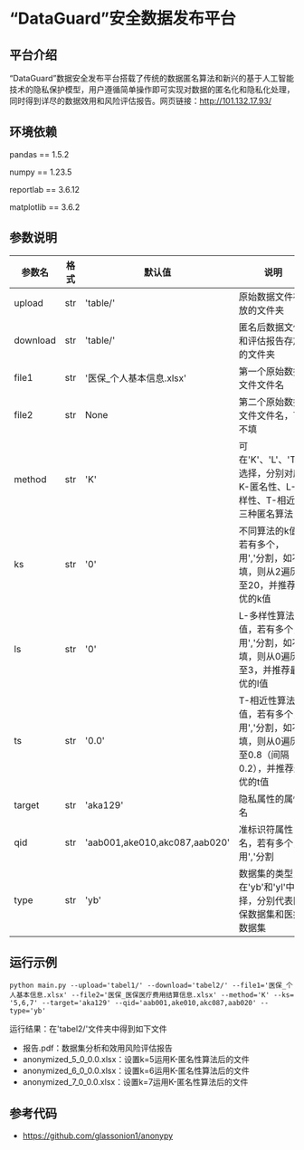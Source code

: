 # “DataGuard”安全数据发布平台

## 平台介绍

“DataGuard”数据安全发布平台搭载了传统的数据匿名算法和新兴的基于人工智能技术的隐私保护模型，用户遵循简单操作即可实现对数据的匿名化和隐私化处理，同时得到详尽的数据效用和风险评估报告。网页链接：http://101.132.17.93/

## 环境依赖

pandas == 1.5.2

numpy == 1.23.5

reportlab == 3.6.12

matplotlib == 3.6.2

## 参数说明

| 参数名   | 格式 | 默认值                        | 说明                                                         |
| -------- | ---- | ----------------------------- | ------------------------------------------------------------ |
| upload   | str  | 'table/'                      | 原始数据文件存放的文件夹                                     |
| download | str  | 'table/'                      | 匿名后数据文件和评估报告存放的文件夹                         |
| file1    | str  | '医保_个人基本信息.xlsx'      | 第一个原始数据文件文件名                                     |
| file2    | str  | None                          | 第二个原始数据文件文件名，可不填                             |
| method   | str  | 'K'                           | 可在'K'、'L'、'T'中选择，分别对应K-匿名性、L-多样性、T-相近性三种匿名算法 |
| ks       | str  | '0'                           | 不同算法的k值，若有多个，用','分割，如不填，则从2遍历至20，并推荐最优的k值 |
| ls       | str  | '0'                           | L-多样性算法的l值，若有多个，用','分割，如不填，则从0遍历至3，并推荐最优的l值 |
| ts       | str  | '0.0'                         | T-相近性算法的t值，若有多个，用','分割，如不填，则从0遍历至0.8（间隔0.2），并推荐最优的t值 |
| target   | str  | 'aka129'                      | 隐私属性的属性名                                             |
| qid      | str  | 'aab001,ake010,akc087,aab020' | 准标识符属性名，若有多个，用','分割                          |
| type     | str  | 'yb'                          | 数据集的类型，在'yb'和'yl'中选择，分别代表医保数据集和医疗数据集 |

## 运行示例

```shell
python main.py --upload='tabel1/' --download='tabel2/' --file1='医保_个人基本信息.xlsx' --file2='医保_医保医疗费用结算信息.xlsx' --method='K' --ks= '5,6,7' --target='aka129' --qid='aab001,ake010,akc087,aab020' --type='yb'
```

运行结果：在'tabel2/'文件夹中得到如下文件

- 报告.pdf：数据集分析和效用风险评估报告
- anonymized_5_0_0.0.xlsx：设置k=5运用K-匿名性算法后的文件
- anonymized_6_0_0.0.xlsx：设置k=6运用K-匿名性算法后的文件
- anonymized_7_0_0.0.xlsx：设置k=7运用K-匿名性算法后的文件

## 参考代码
- https://github.com/glassonion1/anonypy
